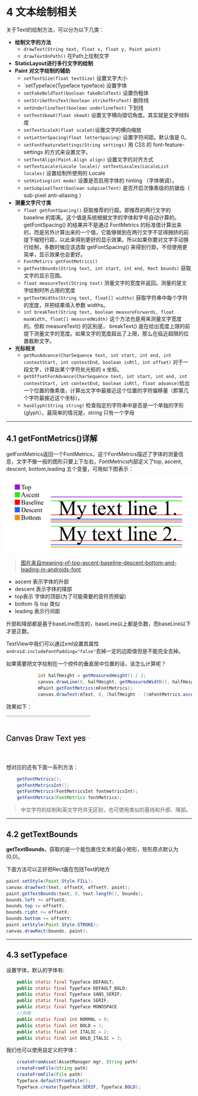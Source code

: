 # 4 文本绘制相关

关于Text的绘制方法，可以分为以下几类：

- **绘制文字的方法**
    - `drawText(String text, float x, float y, Paint paint)`
    - `drawTextOnPath()` 在Path上绘制文字
- **StaticLayout进行多行文字的绘制**
- **Paint 对文字绘制的辅助**
    - `setTextSize(float textSize)` 设置文字大小
    - `setTypeface(Typeface typeface) 设置字体
    - `setFakeBoldText(boolean fakeBoldText)` 设置伪粗体
    - `setStrikeThruText(boolean strikeThruText)` 删除线
    - `setUnderlineText(boolean underlineText)` 下划线
    - `setTextSkewX(float skewX)` 设置文字横向错切角度。其实就是文字倾斜度
    - `setTextScaleX(float scaleX)`设置文字的横向缩放
    - `setLetterSpacing(float letterSpacing)` 设置字符间距。默认值是 0。
    - `setFontFeatureSettings(String settings)` 用 CSS 的 font-feature-settings 的方式来设置文字。
    - `setTextAlign(Paint.Align align)` 设置文字的对齐方式
    - `setTextLocale(Locale locale)/ setTextLocales(LocaleList locales)` 设置绘制所使用的 Locale
    - `setHinting(int mode)` 设置是否启用字体的 hinting （字体微调）。
    - `setSubpixelText(boolean subpixelText)` 是否开启次像素级的抗锯齿（ sub-pixel anti-aliasing ）
- **测量文字尺寸类**
    - `float getFontSpacing()` 获取推荐的行距。即推荐的两行文字的 baseline 的距离。这个值是系统根据文字的字体和字号自动计算的。getFontSpacing() 的结果并不是通过 FontMetrics 的标准值计算出来的，而是另外计算出来的一个值，它能够做到在两行文字不显得拥挤的前提下缩短行距，以此来得到更好的显示效果。所以如果你要对文字手动换行绘制，多数时候应该选取 getFontSpacing() 来得到行距，不但使用更简单，显示效果也会更好。
    - `FontMetircs getFontMetrics()`
    - `getTextBounds(String text, int start, int end, Rect bounds)` 获取文字的显示范围。
    - `float measureText(String text)` 测量文字的宽度并返回。测量的是文字绘制时所占用的宽度
    - `getTextWidths(String text, float[] widths)` 获取字符串中每个字符的宽度，并把结果填入参数 widths。
    - `int breakText(String text, boolean measureForwards, float maxWidth, float[] measuredWidth)` 这个方法也是用来测量文字宽度的。但和 measureText() 的区别是， breakText() 是在给出宽度上限的前提下测量文字的宽度。如果文字的宽度超出了上限，那么在临近超限的位置截断文字。
- **光标相关**
    - `getRunAdvance(CharSequence text, int start, int end, int contextStart, int contextEnd, boolean isRtl, int offset)` 对于一段文字，计算出某个字符处光标的 x 坐标。
    - `getOffsetForAdvance(CharSequence text, int start, int end, int contextStart, int contextEnd, boolean isRtl, float advance)`给出一个位置的像素值，计算出文字中最接近这个位置的字符偏移量（即第几个字符最接近这个坐标）。
    -  `hasGlyph(String string)` 检查指定的字符串中是否是一个单独的字形 (glyph）。最简单的情况是，string 只有一个字母

---
## 4.1  getFontMetrics()详解

getFontMetrics返回一个FontMetrics，这个FontMetrics描述了字体的测量信息，文字不像一般的图形只要上下左右，FontMetrics内部定义了top, ascent, descent, bottom,leading 五个变量，可用如下图表示：

![](index_files/9304d4a8-5878-4fee-be0f-0f20108e45f6.png)
>[图片来自meaning-of-top-ascent-baseline-descent-bottom-and-leading-in-androids-font](https://stackoverflow.com/questions/27631736/meaning-of-top-ascent-baseline-descent-bottom-and-leading-in-androids-font)

- ascent 表示字体的升部
- descent 表示字体的降部
- top表示 字体的顶部(为了可能需要的音符而预留)
- bottom 与 top 类似
- leading 表示行间距

升部和降部都是基于baseLine而言的，baseLine以上都是负数，而baseLine以下才是正数。

TextView中我们可以通过xml设置其属性`android:includeFontPadding="false"`去掉一定的边距值但是不能完全去掉。

如果需要把文字绘制在一个控件的垂直居中位置的话，该怎么计算呢？

```java
            int halfHeight = getMeasuredHeight() / 2;
            canvas.drawLine(0, halfHeight, getMeasuredWidth(), halfHeight, mPaint);
            mPaint.getFontMetrics(mFontMetrics);
            canvas.drawText(mText, 0, (halfHeight - ((mFontMetrics.ascent + mFontMetrics.descent) / 2)), mPaint);
```

效果如下：

![](index_files/1f975540-29e2-42b4-9ba6-05bd20680fbc.jpg)

想对应的还有下面一系列方法：

```java
    getFontMetrics();
    getFontMetricsInt();
    getFontMetrics(FontMetricsInt fontmetricsInt);
    getFontMetrics(FontMetrics fontMetrics);
```

>中文字符的绘制和英文字符并无区别，也可使用类似的基线和升部、降部。

---
## 4.2 getTextBounds

**getTextBounds**，获取的是一个能包裹住文本的最小矩形，矩形原点默认为(0,0)。

下面方法可以正好把Rect画在包括Text的地方

```java
paint.setStyle(Paint.Style.FILL);
canvas.drawText(text, offsetX, offsetY, paint);
paint.getTextBounds(text, 0, text.length(), bounds);  
bounds.left += offsetX;  
bounds.top += offsetY;  
bounds.right += offsetX;  
bounds.bottom += offsetY;  
paint.setStyle(Paint.Style.STROKE);  
canvas.drawRect(bounds, paint);
```

---
## 4.3 setTypeface

设置字体，默认的字体有:

```java
    public static final Typeface DEFAULT;
    public static final Typeface DEFAULT_BOLD;
    public static final Typeface SANS_SERIF;
    public static final Typeface SERIF;
    public static final Typeface MONOSPACE
    //风格
    public static final int NORMAL = 0;
    public static final int BOLD = 1;
    public static final int ITALIC = 2;
    public static final int BOLD_ITALIC = 3;
```
我们也可以使用自定义的字体：

```java
    createFromAsset(AssetManager mgr, String path)
    createFromFile(String path)
    createFromFile(File path)
    Typeface.defaultFromStyle();
    Typeface.create(Typeface.SERIF, Typeface.BOLD);
```
